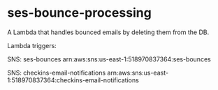 # ses-bounce-processing

A Lambda that handles bounced emails by deleting them from the DB.

Lambda triggers:

SNS: ses-bounces
arn:aws:sns:us-east-1:518970837364:ses-bounces

SNS: checkins-email-notifications
arn:aws:sns:us-east-1:518970837364:checkins-email-notifications
